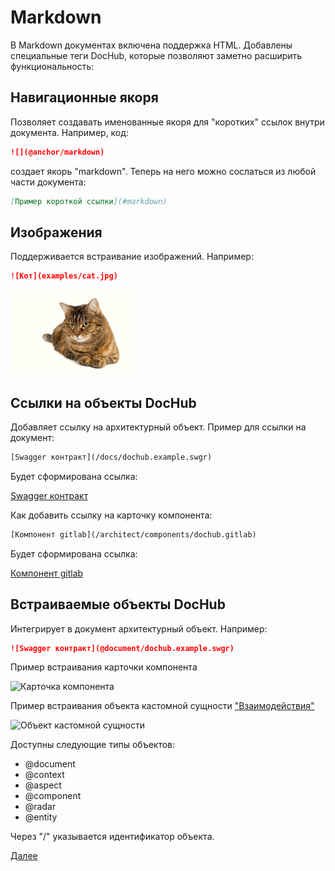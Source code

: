# Markdown

В Markdown документах включена поддержка HTML. Добавлены специальные теги DocHub, которые позволяют
заметно расширить функциональность:

## Навигационные якоря
Позволяет создавать именованные якоря для "коротких" ссылок внутри документа. Например, код:
```Markdown
![](@anchor/markdown)
```
создает якорь "markdown". Теперь на него можно сослаться из любой части документа:
```Markdown
[Пример короткой ссылки](#markdown)
```

## Изображения
Поддерживается встраивание изображений. Например:

```Markdown
![Кот](examples/cat.jpg)
```

![Кот](examples/cat.jpg)

## Ссылки на объекты DocHub
Добавляет ссылку на архитектурный объект. Пример для ссылки на документ:
```html
[Swagger контракт](/docs/dochub.example.swgr)
```

Будет сформирована ссылка:

[Swagger контракт](/docs/dochub.example.swgr)

Как добавить ссылку на карточку компонента:
```html
[Компонент gitlab](/architect/components/dochub.gitlab)
```

Будет сформирована ссылка:

[Компонент gitlab](/architect/components/dochub.gitlab)

## Встраиваемые объекты DocHub
Интегрирует в документ архитектурный объект. Например:
```Markdown
![Swagger контракт](@document/dochub.example.swgr)
```

Пример встраивания карточки компонента 

![Карточка компонента](@component/dochub.front)


Пример встраивания объекта кастомной сущности ["Взаимодействия"](/entities/interactions/tree)

![Объект кастомной сущности](@entity/interactions/blank?id=dochub.user.check)

Доступны следующие типы объектов: 
* @document
* @context
* @aspect
* @component
* @radar
* @entity

Через "/" указывается идентификатор объекта. 

[Далее](/docs/dochub.tables)
